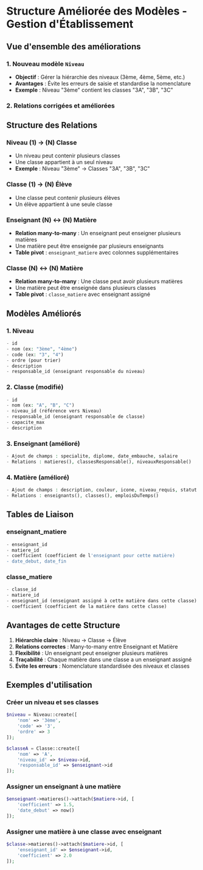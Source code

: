 # Structure Améliorée des Modèles - Gestion d'Établissement

## Vue d'ensemble des améliorations

### 1. Nouveau modèle `Niveau`
- **Objectif** : Gérer la hiérarchie des niveaux (3ème, 4ème, 5ème, etc.)
- **Avantages** : Évite les erreurs de saisie et standardise la nomenclature
- **Exemple** : Niveau "3ème" contient les classes "3A", "3B", "3C"

### 2. Relations corrigées et améliorées

## Structure des Relations

### Niveau (1) → (N) Classe
- Un niveau peut contenir plusieurs classes
- Une classe appartient à un seul niveau
- **Exemple** : Niveau "3ème" → Classes "3A", "3B", "3C"

### Classe (1) → (N) Élève
- Une classe peut contenir plusieurs élèves
- Un élève appartient à une seule classe

### Enseignant (N) ↔ (N) Matière
- **Relation many-to-many** : Un enseignant peut enseigner plusieurs matières
- Une matière peut être enseignée par plusieurs enseignants
- **Table pivot** : `enseignant_matiere` avec colonnes supplémentaires

### Classe (N) ↔ (N) Matière
- **Relation many-to-many** : Une classe peut avoir plusieurs matières
- Une matière peut être enseignée dans plusieurs classes
- **Table pivot** : `classe_matiere` avec enseignant assigné

## Modèles Améliorés

### 1. Niveau
```php
- id
- nom (ex: "3ème", "4ème")
- code (ex: "3", "4") 
- ordre (pour trier)
- description
- responsable_id (enseignant responsable du niveau)
```

### 2. Classe (modifié)
```php
- id
- nom (ex: "A", "B", "C")
- niveau_id (référence vers Niveau)
- responsable_id (enseignant responsable de classe)
- capacite_max
- description
```

### 3. Enseignant (amélioré)
```php
- Ajout de champs : specialite, diplome, date_embauche, salaire
- Relations : matieres(), classesResponsable(), niveauxResponsable()
```

### 4. Matière (amélioré)
```php
- Ajout de champs : description, couleur, icone, niveau_requis, statut
- Relations : enseignants(), classes(), emploisDuTemps()
```

## Tables de Liaison

### enseignant_matiere
```php
- enseignant_id
- matiere_id
- coefficient (coefficient de l'enseignant pour cette matière)
- date_debut, date_fin
```

### classe_matiere
```php
- classe_id
- matiere_id
- enseignant_id (enseignant assigné à cette matière dans cette classe)
- coefficient (coefficient de la matière dans cette classe)
```

## Avantages de cette Structure

1. **Hiérarchie claire** : Niveau → Classe → Élève
2. **Relations correctes** : Many-to-many entre Enseignant et Matière
3. **Flexibilité** : Un enseignant peut enseigner plusieurs matières
4. **Traçabilité** : Chaque matière dans une classe a un enseignant assigné
5. **Évite les erreurs** : Nomenclature standardisée des niveaux et classes

## Exemples d'utilisation

### Créer un niveau et ses classes
```php
$niveau = Niveau::create([
    'nom' => '3ème',
    'code' => '3',
    'ordre' => 3
]);

$classeA = Classe::create([
    'nom' => 'A',
    'niveau_id' => $niveau->id,
    'responsable_id' => $enseignant->id
]);
```

### Assigner un enseignant à une matière
```php
$enseignant->matieres()->attach($matiere->id, [
    'coefficient' => 1.5,
    'date_debut' => now()
]);
```

### Assigner une matière à une classe avec enseignant
```php
$classe->matieres()->attach($matiere->id, [
    'enseignant_id' => $enseignant->id,
    'coefficient' => 2.0
]);
```
